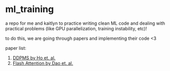 # ml_training
a repo for me and kaitlyn to practice writing clean ML code and dealing with practical problems (like GPU parallelization, training instability, etc)!

to do this, we are going through papers and implementing their code <3

paper list:
1. [DDPMS by Ho et. al.](https://arxiv.org/pdf/2006.11239)
2. [Flash Attention by Dao et. al.](https://arxiv.org/abs/2205.14135)